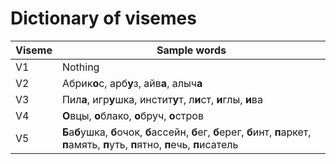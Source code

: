 # Dictionary of visemes
| Viseme | Sample words |
| ------ | ------------ |
| V1 | Nothing |
| V2 | Абрик**о**с, арб**у**з, айв**а**, алыч**а**|
| V3 | Пил**а**, игр**у**шка, инстит**у**т, л**и**ст, **и**глы, **и**ва|
| V4 | **О**вцы, **о**блако, **о**бруч, **о**стров |
| V5 | **Б**а**б**ушка, **б**очок, **б**ассейн, **б**ег, **б**ерег, **б**инт, **п**аркет, **п**амять, **п**уть, **п**ятно, **п**ечь, **п**исатель|
